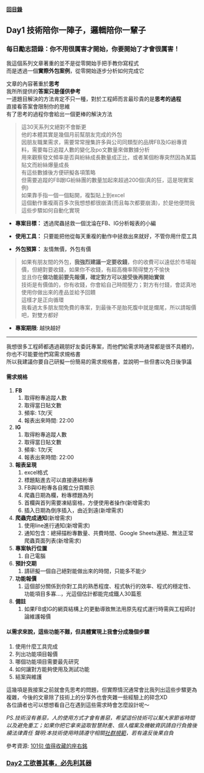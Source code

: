 #### [回目錄](../README.md)
## Day1 技術陪你一陣子，邏輯陪你一輩子

### 每日勵志語錄：你不用很厲害才開始，你要開始了才會很厲害！

我這個系列文章著重的並不是從零開始手把手教你寫程式  
而是透過一個**實際外包案例**，從零開始逐步分析如何完成它

文章的內容著重於**思考**  
我所所提供的**答案只是僅供參考**  
一道題目解決的方法肯定不只一種，對於工程師而言最珍貴的是**思考的過程**  
直接看答案會限制你的思維  
有了思考的過程你會給出一個更棒的解決方法  

>這30天系列文絕對不會斷更  
他的本體其實是幾個月前幫朋友完成的外包  
因朋友職業需求，需要常常搜集許多與公司同類型的品牌FB及IG紛專資料，需要每日追蹤人數的變化及po文數量來做數據分析  
用來觀察發文頻率是否與紛絲成長數量成正比，或者某個粉專突然因為某篇貼文而紛絲爆量成長  
有這些數據後方便研擬各項策略  
但需要追蹤的FB跟IG紛絲團的數量加起來超過200個(真的狂，這是現實案例)  
如果靠手指一個一個點開，複製貼上到excel  
這個動作重複兩百多次我想想都很崩潰(而且每次都要崩潰)，於是他便問我這些步驟如何自動化實現  

* **專案目標：** 透過爬蟲拯救一個沈淪在FB、IG分析報表的小編

* **使用工具：** 只要能把他從每天重複的動作中拯救出來就好，不管你用什麼工具

* **外包預算：** 友情無價，外包有價  
>如果有朋友間的外包，**我強烈建議一定要收錢**，你的收費可以遠低於市場報價，但絕對要收錢，如果你不收錢，有超高機率鬧得雙方不愉快  
並且你在**做功能前要先報價，確定對方可以接受後再開始實做**  
技術是有價值的，你有收錢，你會給自己時間壓力；對方有付錢，會認真地使用你做出來的產品並給予回饋  
這樣才是正向循環  
我看過太多朋友間免費的專案，到最後不是胎死腹中就是爛尾，所以請報價吧，對雙方都好  

* **專案期限**:
越快越好

----
我想很多工程師都遇過親朋好友委託專案，而他們給需求時通常都是很不具體的，你也不可能要他們寫需求規格書  
所以我建議你要自己研擬一份簡易的需求規格書，並說明一些但書以免日後爭議

#### 需求規格
1. **FB**
    1. 取得粉專追蹤人數
    2. 取得當日貼文數
    3. 頻率: 1次/天
    4. 報表出來時間: 22:00
2. **IG**
    1. 取得粉專追蹤人數
    2. 取得當日貼文數
    3. 頻率: 1次/天
    4. 報表出來時間: 22:00
3. **報表呈現**
    1. excel格式
    2. 標題點進去可以直接連結粉專
    3. FB與IG粉專各自獨立分頁顯示
    4. 爬蟲日期為欄，粉專標題為列
    5. 首欄與首列需要凍結窗格，方便使用者操作(新增需求)
    6. 插入日期為倒序插入，由近到遠(新增需求)
4. **爬蟲完成通知**(新增需求)
    1. 使用line進行通知(新增需求)
    2. 通知包含：總掃描粉專數量、共費時間、Google Sheets連結、無法正常爬蟲頁面列表(新增需求)
5. **專案執行位置**
    1. 自己電腦
6. **預計交期**
    1. 請研擬一個自己絕對能做出來的時間，只能多不能少
7. **功能報價**
    1. 這個部分關係到你對工具的熟悉程度、程式執行的效率、程式的穩定性、功能項目多寡...，光這個估計都能完成鐵人30篇惹
8. **備註**
    1. 如果FB或IG的網頁結構上的更動導致無法用原先程式運行時需與工程師討論維護報價

#### 以需求來說，這些功能不難，但具體實現上我會分成幾個步驟

1. 使用什麼工具完成
2. 列出功能項目報價
3. 哪個功能項目需要最先研究
4. 如何讓對方能夠使用及測試功能
5. 結案與維護

這幾項是我接案之前就會先思考的問題，但實際情況通常會比我列出這些步驟更為複雜，今後的文章除了技術上的分享外也會夾雜一些經驗上的碎念XD  
各位讀者也可以想想看自己在遇到這些需求時會怎麼設計呢～  

*PS.技術沒有善惡，人的使用方式才會有善惡，希望這份技術可以幫大家節省時間以及避免重工；如果你把它拿來盜取智慧財產、個人檔案及機敏資訊請自行負擔後續法律責任*
*聲明:本技術使用時請遵守相關[社群規範](https://www.facebook.com/apps/site_scraping_tos_terms.php)，若有違反後果自負*

參考資源:
[101句 值得收藏的座右銘](https://arielhsu.tw/encourage-motto/)
### [Day2 工欲善其事，必先利其器](../day2/README.md)